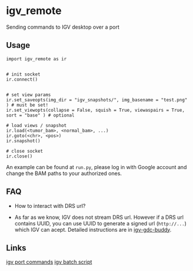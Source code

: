 
# igv_remote

Sending commands to IGV desktop over a port

## Usage

```
import igv_remote as ir


# init socket
ir.connect()


# set view params
ir.set_saveopts(img_dir = "igv_snapshots/", img_basename = "test.png" ) # must be set!
ir.set_viewopts(collapse = False, squish = True, viewaspairs = True, sort = "base" ) # optional

# load views / snapshot
ir.load(<tumor_bam>, <normal_bam>, ...)
ir.goto(<chr>, <pos>)
ir.snapshot()

# close socket
ir.close()
```

An example can be found at `run.py`, please log in with Google account and change the BAM paths to your authorized ones.

## FAQ

- How to interact with DRS url?
* As far as we know, IGV does not stream DRS url. However if a DRS url contains UUID, you can use UUID to generate a signed url (`http://...`) which IGV can acept. Detailed instructions are in [igv-gdc-buddy](https://github.com/getzlab/igv_gdc_buddy).

## Links

[igv port commands](https://software.broadinstitute.org/software/igv/PortCommands)
[igv batch script](https://software.broadinstitute.org/software/igv/batch)


